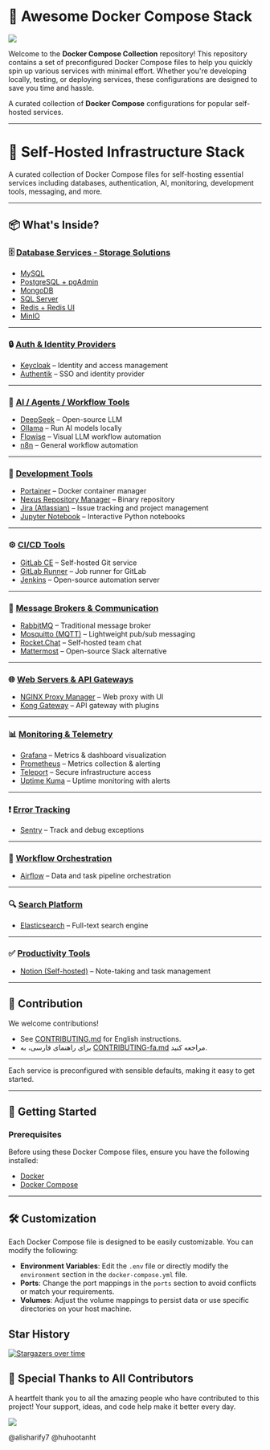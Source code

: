 # 🐳 Awesome Docker Compose Stack
<img src="./docs/docker.avif">

Welcome to the **Docker Compose Collection** repository! This repository contains a set of preconfigured Docker Compose files to help you quickly spin up various services with minimal effort. Whether you're developing locally, testing, or deploying services, these configurations are designed to save you time and hassle.

A curated collection of **Docker Compose** configurations for popular self-hosted services.

---

# 🧱 Self-Hosted Infrastructure Stack

A curated collection of Docker Compose files for self-hosting essential services including databases, authentication, AI, monitoring, development tools, messaging, and more.

---

## 📦 What's Inside?

### 🗄️ [Database Services - Storage Solutions](./database/)
- [MySQL](./database/mysql)
- [PostgreSQL + pgAdmin](./database/postgres-pgadmin)
- [MongoDB](./database/mongodb)
- [SQL Server](./database/sqlserver)
- [Redis + Redis UI](./database/redis-redisUI)
- [MinIO](./database/minio)

---

### 🔒 [Auth & Identity Providers](./auth/)
- [Keycloak](./auth/keycloak) – Identity and access management
- [Authentik](./auth/authentik) – SSO and identity provider

---

### 🧠 [AI / Agents / Workflow Tools](./ai/)
- [DeepSeek](./ai/deepseek) – Open-source LLM
- [Ollama](./ai/ollama) – Run AI models locally
- [Flowise](./ai/flowise) – Visual LLM workflow automation
- [n8n](./ai/n8n) – General workflow automation

---

### 🧰 [Development Tools](./dev-tools/)
- [Portainer](./dev-tools/portainer) – Docker container manager
- [Nexus Repository Manager](./dev-tools/nexus-repository-manager) – Binary repository
- [Jira (Atlassian)](./dev-tools/jira-atlasian) – Issue tracking and project management
- [Jupyter Notebook](./dev-tools/jupyter-notebook) – Interactive Python notebooks

---

### ⚙️ [CI/CD Tools](./ci-cd/)
- [GitLab CE](./ci-cd/gitlab-ce) – Self-hosted Git service
- [GitLab Runner](./ci-cd/gitlab-runner) – Job runner for GitLab
- [Jenkins](./ci-cd/jenkins) – Open-source automation server

---

### 📡 [Message Brokers & Communication](./messaging/)
- [RabbitMQ](./messaging/rabbitmq) – Traditional message broker
- [Mosquitto (MQTT)](./messaging/mosquitto) – Lightweight pub/sub messaging
- [Rocket.Chat](./messaging/rocket-chat) – Self-hosted team chat
- [Mattermost](./messaging/mattermost) – Open-source Slack alternative

---

### 🌐 [Web Servers & API Gateways](./gateway/)
- [NGINX Proxy Manager](./gateway/nginx-proxy-manager) – Web proxy with UI
- [Kong Gateway](./gateway/kong-gateway) – API gateway with plugins

---

### 📊 [Monitoring & Telemetry](./monitoring/)
- [Grafana](./monitoring/grafana) – Metrics & dashboard visualization
- [Prometheus](./monitoring/prometheus) – Metrics collection & alerting
- [Teleport](./monitoring/teleport) – Secure infrastructure access
- [Uptime Kuma](./monitoring/uptimeKUMA) – Uptime monitoring with alerts

---

### ❗ [Error Tracking](./error-tracking/)
- [Sentry](./error-tracking/sentry) – Track and debug exceptions

---

### 🔁 [Workflow Orchestration](./workflow/)
- [Airflow](./workflow/airflow) – Data and task pipeline orchestration

---

### 🔍 [Search Platform](./search/)
- [Elasticsearch](./search/elasticsearch) – Full-text search engine

---

### ✅ [Productivity Tools](./productivity/)
- [Notion (Self-hosted)](./productivity/notion) – Note-taking and task management

---

## 📄 Contribution

We welcome contributions!

- See [CONTRIBUTING.md](./CONTRIBUTING.md) for English instructions.
- برای راهنمای فارسی، به [CONTRIBUTING-fa.md](./CONTRIBUTING-fa.md) مراجعه کنید.

---



Each service is preconfigured with sensible defaults, making it easy to get started.

---

## 🚀 **Getting Started**

### Prerequisites

Before using these Docker Compose files, ensure you have the following installed:

- [Docker](https://docs.docker.com/get-docker/)
- [Docker Compose](https://docs.docker.com/compose/install/)

---

## 🛠 **Customization**

Each Docker Compose file is designed to be easily customizable. You can modify the following:

- **Environment Variables**: Edit the `.env` file or directly modify the `environment` section in the `docker-compose.yml` file.
- **Ports**: Change the port mappings in the `ports` section to avoid conflicts or match your requirements.
- **Volumes**: Adjust the volume mappings to persist data or use specific directories on your host machine.



## Star History

[![Stargazers over time](https://starchart.cc/alisharify7/preconfigured-docker-compose.svg?variant=adaptive)](https://starchart.cc/alisharify7/preconfigured-docker-compose)



## 🙌 Special Thanks to All Contributors

A heartfelt thank you to all the amazing people who have contributed to this project! Your support, ideas, and code help make it better every day.

<a href="https://github.com/alisharify7/preconfigured-docker-compose/graphs/contributors">
  <img src="https://contrib.rocks/image?repo=alisharify7/preconfigured-docker-compose" />
</a>



@alisharify7
@huhootanht
